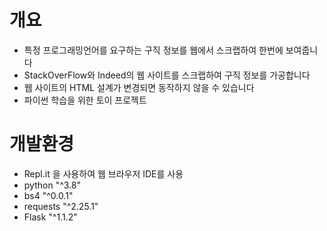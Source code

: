 # 개요
- 특정 프로그래밍언어를 요구하는 구직 정보를 웹에서 스크랩하여 한번에 보여줍니다
- StackOverFlow와 Indeed의 웹 사이트를 스크랩하여 구직 정보를 가공합니다
- 웹 사이트의 HTML 설계가 변경되면 동작하지 않을 수 있습니다
- 파이썬 학습을 위한 토이 프로젝트

# 개발환경
- Repl.it 을 사용하여 웹 브라우저 IDE를 사용
- python "^3.8"
- bs4 "^0.0.1"
- requests "^2.25.1"
- Flask "^1.1.2"